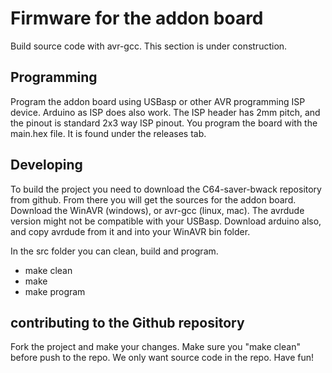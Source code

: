 # Firmware for the addon board

Build source code with avr-gcc.
This section is under construction.

## Programming
Program the addon board using USBasp or other AVR programming ISP device.
Arduino as ISP does also work. The ISP header has 2mm pitch, and the pinout is standard 2x3 way ISP pinout. You program the board with the main.hex file. It is found under the releases tab.

## Developing
To build the project you need to download the C64-saver-bwack repository from github.
From there you will get the sources for the addon board.
Download the WinAVR (windows), or avr-gcc (linux, mac). The avrdude version might not be
compatible with your USBasp. Download arduino also, and copy avrdude from it and into your WinAVR bin folder.

In the src folder you can clean, build and program.
- make clean
- make
- make program

## contributing to the Github repository
Fork the project and make your changes. Make sure you "make clean" before push to the repo. We only want source code in the repo. Have fun!
